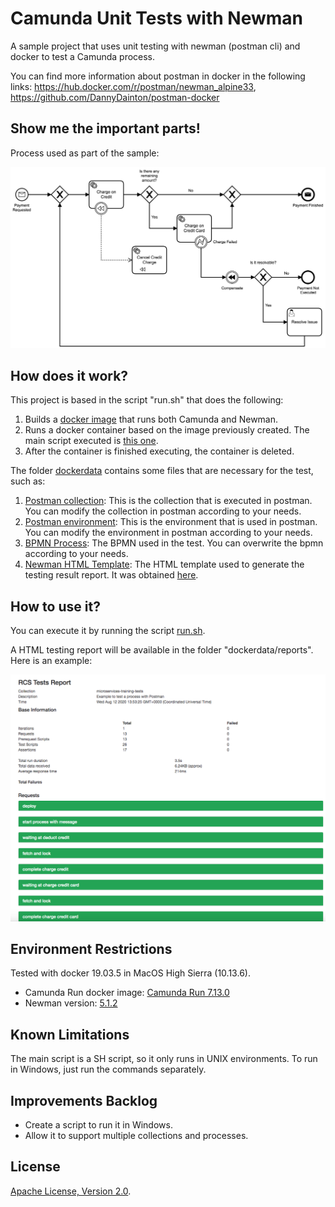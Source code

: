 # Camunda Unit Tests with Newman
A sample project that uses unit testing with newman (postman cli) and docker to test a Camunda process.

You can find more information about postman in docker in the following links: https://hub.docker.com/r/postman/newman_alpine33, https://github.com/DannyDainton/postman-docker

## Show me the important parts!
Process used as part of the sample:

![BPMN Process](payment-process.png)

## How does it work?
This project is based in the script "run.sh" that does the following: 
1. Builds a [docker image](dockerimage/Dockerfile) that runs both Camunda and Newman.
2. Runs a docker container based on the image previously created. The main script executed is [this one](dockerimage/run.sh).
3. After the container is finished executing, the container is deleted.

The folder [dockerdata](dockerdata) contains some files that are necessary for the test, such as:
1. [Postman collection](dockerdata/payment-process.postman_collection.json): This is the collection that is executed in postman. You can modify the collection in postman according to your needs.
2. [Postman environment](dockerdata/payment-process.postman_environment.json): This is the environment that is used in postman. You can modify the environment in postman according to your needs.
3. [BPMN Process](dockerdata/process.bpmn):	The BPMN used in the test. You can overwrite the bpmn according to your needs.
4. [Newman HTML Template](dockerdata/custom-template.hbs): The HTML template used to generate the testing result report. It was obtained [here](https://github.com/DannyDainton/postman-docker/blob/master/src/reports/templates/customTemplate.hbs).

## How to use it?
You can execute it by running the script [run.sh](run.sh).

A HTML testing report will be available in the folder "dockerdata/reports". Here is an example:

![HTML Report](html-report.png)

## Environment Restrictions

Tested with docker 19.03.5 in MacOS High Sierra (10.13.6).

* Camunda Run docker image: [Camunda Run 7.13.0](https://hub.docker.com/layers/camunda/camunda-bpm-platform/run-7.13.0/images/sha256-82869e702cae4b8c236fc5e1923524c3cf4ed864a78677ca470b9c4570ce3cb6?context=explore)
* Newman version: [5.1.2](https://www.npmjs.com/package/newman)

## Known Limitations

The main script is a SH script, so it only runs in UNIX environments. To run in Windows, just run the commands separately.

## Improvements Backlog

* Create a script to run it in Windows.
* Allow it to support multiple collections and processes.

## License
[Apache License, Version 2.0](http://www.apache.org/licenses/LICENSE-2.0).
